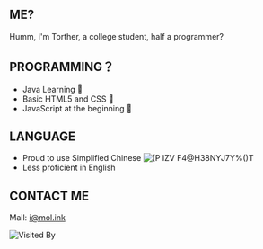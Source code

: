 ## ME?
Humm, I'm Torther, a college student, half a programmer?

## PROGRAMMING？
- Java Learning 📖
- Basic HTML5 and CSS 📐
- JavaScript at the beginning 🎈

## LANGUAGE
- Proud to use Simplified Chinese ![(P IZV F4@H38NYJ7Y%()T](https://user-images.githubusercontent.com/29655416/143996917-472ce6f3-8d81-414f-a8b2-b3ecd85ad318.png)
- Less proficient in English

## CONTACT ME
Mail: i@mol.ink

![Visited By](https://count.getloli.com/get/@Lakr233?theme=gelbooru)
